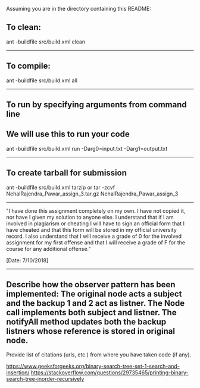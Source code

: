 Assuming you are in the directory containing this README:

## To clean:
ant -buildfile src/build.xml clean

-----------------------------------------------------------------------
## To compile: 
ant -buildfile src/build.xml all

-----------------------------------------------------------------------
## To run by specifying arguments from command line 
## We will use this to run your code
ant -buildfile src/build.xml run -Darg0=input.txt -Darg1=output.txt

-----------------------------------------------------------------------

## To create tarball for submission
ant -buildfile src/build.xml tarzip or tar -zcvf NehalRajendra_Pawar_assign_3.tar.gz NehalRajendra_Pawar_assign_3

-----------------------------------------------------------------------

"I have done this assignment completely on my own. I have not copied
it, nor have I given my solution to anyone else. I understand that if
I am involved in plagiarism or cheating I will have to sign an
official form that I have cheated and that this form will be stored in
my official university record. I also understand that I will receive a
grade of 0 for the involved assignment for my first offense and that I
will receive a grade of F for the course for any additional
offense.”

[Date: 7/10/2018]

-----------------------------------------------------------------------

Describe how the observer pattern has been implemented:
The original node acts a subject and the backup 1 and 2 act as listner. 
The Node call implements both subject and listner. The notifyAll method 
updates both the backup listners whose reference is stored in original
node.
-----------------------------------------------------------------------

Provide list of citations (urls, etc.) from where you have taken code
(if any).

https://www.geeksforgeeks.org/binary-search-tree-set-1-search-and-insertion/
https://stackoverflow.com/questions/29735465/printing-binary-search-tree-inorder-recursively

